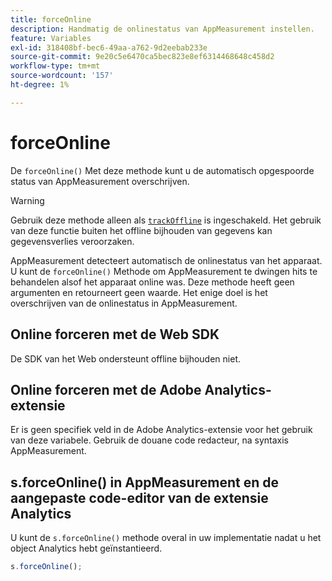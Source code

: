 ```yaml
---
title: forceOnline
description: Handmatig de onlinestatus van AppMeasurement instellen.
feature: Variables
exl-id: 318408bf-bec6-49aa-a762-9d2eebab233e
source-git-commit: 9e20c5e6470ca5bec823e8ef6314468648c458d2
workflow-type: tm+mt
source-wordcount: '157'
ht-degree: 1%

---
```


# forceOnline

De `forceOnline()` Met deze methode kunt u de automatisch opgespoorde status van AppMeasurement overschrijven.

>[!WARNING]
>
>Gebruik deze methode alleen als [`trackOffline`](../config-vars/trackoffline.md) is ingeschakeld. Het gebruik van deze functie buiten het offline bijhouden van gegevens kan gegevensverlies veroorzaken.

AppMeasurement detecteert automatisch de onlinestatus van het apparaat. U kunt de `forceOnline()` Methode om AppMeasurement te dwingen hits te behandelen alsof het apparaat online was. Deze methode heeft geen argumenten en retourneert geen waarde. Het enige doel is het overschrijven van de onlinestatus in AppMeasurement.

## Online forceren met de Web SDK

De SDK van het Web ondersteunt offline bijhouden niet.

## Online forceren met de Adobe Analytics-extensie

Er is geen specifiek veld in de Adobe Analytics-extensie voor het gebruik van deze variabele. Gebruik de douane code redacteur, na syntaxis AppMeasurement.

## s.forceOnline() in AppMeasurement en de aangepaste code-editor van de extensie Analytics

U kunt de `s.forceOnline()` methode overal in uw implementatie nadat u het object Analytics hebt geïnstantieerd.

```js
s.forceOnline();
```
